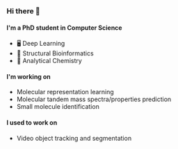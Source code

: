 ### Hi there 👋

#### I'm a PhD student in Computer Science

- 🖥️ Deep Learning
- 🧬 Structural Bioinformatics
- 🧪 Analytical Chemistry

#### I'm working on

- Molecular representation learning
- Molecular tandem mass spectra/properties prediction
- Small molecule identification

#### I used to work on

- Video object tracking and segmentation

<!--
**JosieHong/JosieHong** is a ✨ _special_ ✨ repository because its `README.md` (this file) appears on your GitHub profile.

Here are some ideas to get you started:

- 🔭 I’m currently working on ...
- 🌱 I’m currently learning ...
- 👯 I’m looking to collaborate on ...
- 🤔 I’m looking for help with ...
- 💬 Ask me about ...
- 📫 How to reach me: ...
- 😄 Pronouns: ...
- ⚡ Fun fact: ...

![Github Stats](https://github-readme-stats.vercel.app/api?username=josiehong&count_private=true&show_icons=true&include_all_commits=true)
-->
